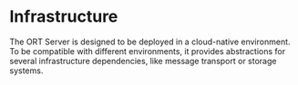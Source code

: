 # Infrastructure

The ORT Server is designed to be deployed in a cloud-native environment.
To be compatible with different environments, it provides abstractions for several infrastructure dependencies, like message transport or storage systems.
